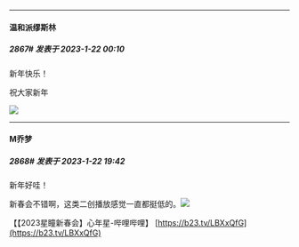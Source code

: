 

*****

####  温和派缪斯林  
##### 2867#       发表于 2023-1-22 00:10

新年快乐！

祝大家新年

<img src="https://pic6.58cdn.com.cn/nowater/webim/big/n_v229b75759f00f43a3896d2ea8f08c54ce.jpg" referrerpolicy="no-referrer">



*****

####  M乔梦  
##### 2868#       发表于 2023-1-22 19:42

新年好哇！

新春会不错啊，这类二创播放感觉一直都挺低的。<img src="https://static.saraba1st.com/image/smiley/face2017/118.png" referrerpolicy="no-referrer">

【【2023星瞳新春会】心年星-哔哩哔哩】 [https://b23.tv/LBXxQfG](https://b23.tv/LBXxQfG)

